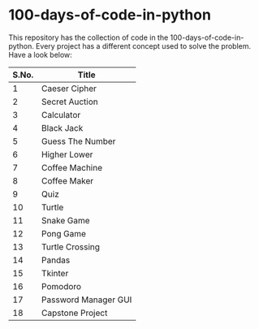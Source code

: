 # 100-days-of-code-in-python
This repository has the collection of code in the 100-days-of-code-in-python. Every project has a different concept used to solve the problem. Have a look below:

| S.No.| Title | 
|------|-------|
|1| Caeser Cipher|
|2| Secret Auction|
|3 | Calculator|
|4 | Black Jack|
|5| Guess The Number|
|6| Higher Lower|
|7| Coffee Machine|
|8| Coffee Maker|
|9| Quiz|
|10| Turtle|
|11| Snake Game|
|12 | Pong Game|
|13| Turtle Crossing|
|14| Pandas|
|15| Tkinter|
|16| Pomodoro |
|17| Password Manager GUI|
|18| Capstone Project
